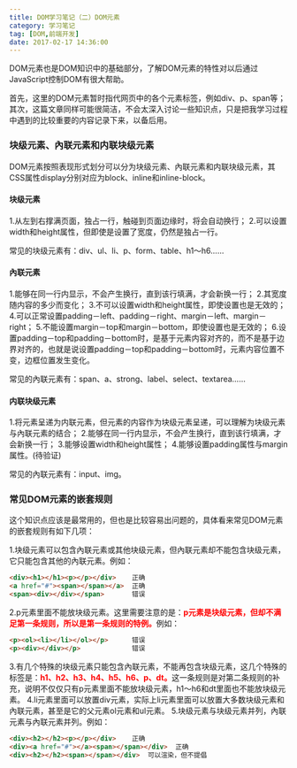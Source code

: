 ```yaml
---
title: DOM学习笔记（二）DOM元素
category: 学习笔记
tag: [DOM,前端开发]
date: 2017-02-17 14:36:00
---
```


DOM元素也是DOM知识中的基础部分，了解DOM元素的特性对以后通过JavaScript控制DOM有很大帮助。<!--more-->

首先，这里的DOM元素暂时指代网页中的各个元素标签，例如div、p、span等；其次，这篇文章同样可能很简洁，不会太深入讨论一些知识点，只是把我学习过程中遇到的比较重要的内容记录下来，以备后用。

### 块级元素、內联元素和内联块级元素
DOM元素按照表现形式划分可以分为块级元素、內联元素和内联块级元素，其CSS属性display分别对应为block、inline和inline-block。

#### 块级元素
1.从左到右撑满页面，独占一行，触碰到页面边缘时，将会自动换行；
2.可以设置width和height属性，但即使是设置了宽度，仍然是独占一行。

常见的块级元素有：div、ul、li、p、form、table、h1～h6……

#### 內联元素
1.能够在同一行内显示，不会产生换行，直到该行填满，才会新换一行；
2.其宽度随内容的多少而变化；
3.不可以设置width和height属性，即使设置也是无效的；
4.可以正常设置padding－left、padding－right、margin－left、margin－right；
5.不能设置margin－top和margin－bottom，即使设置也是无效的；
6.设置padding－top和padding－bottom时，是基于元素内容对齐的，而不是基于边界对齐的，也就是说设置padding－top和padding－bottom时，元素内容位置不变，边框位置发生变化。

常见的內联元素有：span、a、strong、label、select、textarea……

#### 内联块级元素
1.将元素呈递为内联元素，但元素的内容作为块级元素呈递，可以理解为块级元素与內联元素的结合；
2.能够在同一行内显示，不会产生换行，直到该行填满，才会新换一行；
3.能够设置width和height属性；
4.能够设置padding属性与margin属性。(待验证)

常见的內联元素有：input、img。

### 常见DOM元素的嵌套规则
这个知识点应该是最常用的，但也是比较容易出问题的，具体看来常见DOM元素的嵌套规则有如下几项：

1.块级元素可以包含內联元素或其他块级元素，但內联元素却不能包含块级元素，它只能包含其他的內联元素。例如：
``` html
<div><h1></h1><p></p></div>    正确
<a href="#"><span></span></a>  正确
<span><div></div></span>       错误
```
2.p元素里面不能放块级元素。这里需要注意的是：<span style="color: red; font-weight: bold">p元素是块级元素，但却不满足第一条规则，所以是第一条规则的特例。</span>例如：
``` html
<p><ol><li></li></ol></p>      错误
<p><div></div></p>             错误
```
3.有几个特殊的块级元素只能包含內联元素，不能再包含块级元素，这几个特殊的标签是：<span style="color: red; font-weight: bold">h1、h2、h3、h4、h5、h6、p、dt。</span>这一条规则是对第二条规则的补充，说明不仅仅只有p元素里面不能放块级元素，h1～h6和dt里面也不能放块级元素。
4.li元素里面可以放置div元素，实际上li元素里面可以放置大多数块级元素和內联元素，甚至是它的父元素ol元素和ul元素。
5.块级元素与块级元素并列，內联元素与內联元素并列。例如：
``` html
<div><h2></h2><p></p></div>    正确
<div><a href="#"></a><span></span></div>  正确
<div><h2></h2><span></span></div>  可以渲染，但不提倡
```